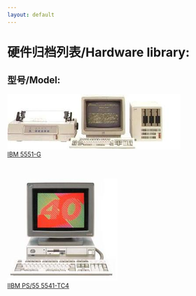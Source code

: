 ```yaml
---
layout: default
---
```


# 硬件归档列表/Hardware library:

## 型号/Model:
![Branching](./ibm-5551-g/5550.jpg)<br />
[IBM 5551-G](./ibm-5551-g/index.md)<br />
<br /><br />

![Branching](./ibm-ps55-5541-tc4/5541.jpg)<br />
[IIBM PS/55 5541-TC4](./ibm-ps55-5541-tc4/index.md)<br />
<br /><br />